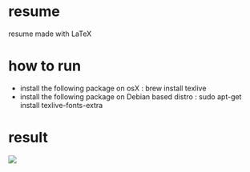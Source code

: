 # resume
resume made with LaTeX 

# how to run 

- install the following package on osX : brew install texlive
- install the following package on Debian based distro : sudo apt-get install texlive-fonts-extra

# result 
<image src="./main.pdf"/>